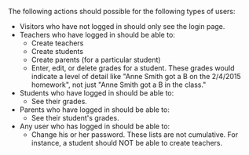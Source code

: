 The following actions should possible for the following types of users:

- Visitors who have not logged in should only see the login page.
- Teachers who have logged in should be able to:
  - Create teachers
  - Create students
  - Create parents (for a particular student)
  - Enter, edit, or delete grades for a student. These grades would indicate a level of detail like "Anne Smith got a B on the 2/4/2015 homework", not just "Anne Smith got a B in the class."
- Students who have logged in should be able to:
  - See their grades.
- Parents who have logged in should be able to:
  - See their student's grades.
- Any user who has logged in should be able to:
  - Change his or her password.
These lists are not cumulative. For instance, a student should NOT be able to create teachers.
